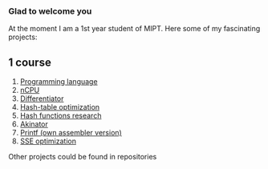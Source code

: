 ### Glad to welcome you

At the moment I am a 1st year student of MIPT. Here some of my fascinating projects:

## 1 course

1. [Programming language](https://github.com/Vokerlee/Compiler-technologies/tree/master/9.%20Programming%20language)
2. [nCPU](https://github.com/Vokerlee/Compiler-technologies/tree/master/5.%20nCPU)
3. [Differentiator](https://github.com/Vokerlee/Compiler-technologies/tree/master/8.%20Differentiator)
4. [Hash-table optimization](https://github.com/Vokerlee/Assembly/tree/main/5.2.%20Hash-table's%20optimization)
5. [Hash functions research](https://github.com/Vokerlee/Assembly/tree/main/5.1.%20%20Hash-table's%20research)
6. [Akinator](https://github.com/Vokerlee/Compiler-technologies/tree/master/7.%20Akinator)
7. [Printf (own assembler version)](https://github.com/Vokerlee/Assembly/tree/main/2.1.%20Printf)
8. [SSE optimization](https://github.com/Vokerlee/Assembly/tree/main/4.%20Mandelbrot%20optimization)

Other projects could be found in repositories



